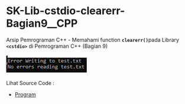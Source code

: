 # SK-Lib-cstdio-clearerr-Bagian9__CPP
Arsip Pemrograman C++ - Memahami function <code><b>clearerr()</b></code>pada Library <code><b>&lt;cstdio></b></code> di Pemrograman C++ (Bagian 9)<br><br>
<img src="https://github.com/RizkyKhapidsyah/SK-Lib-cstdio-clearerr-Bagian9__CPP/blob/master/SK-Lib-cstdio-clearerr-Bagian9__CPP/x64/result/001.PNG"><br><br>
Lihat Source Code : <br>
- <a href="https://github.com/RizkyKhapidsyah/SK-Lib-cstdio-clearerr-Bagian9__CPP/blob/master/SK-Lib-cstdio-clearerr-Bagian9__CPP/Source.cpp">Program</a>
